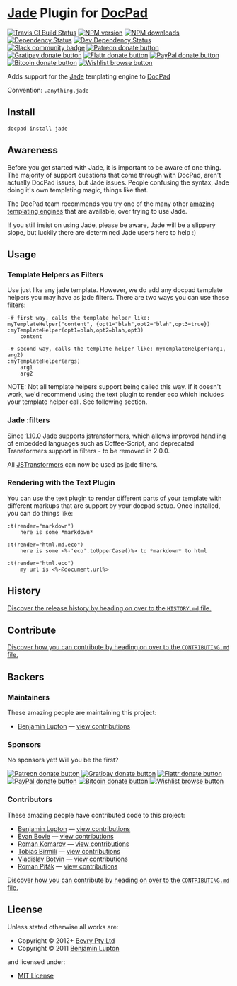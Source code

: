 # [Jade](http://jade-lang.com/) Plugin for [DocPad](http://docpad.org)

<!-- BADGES/ -->

<span class="badge-travisci"><a href="http://travis-ci.org/docpad/docpad-plugin-jade" title="Check this project's build status on TravisCI"><img src="https://img.shields.io/travis/docpad/docpad-plugin-jade/master.svg" alt="Travis CI Build Status" /></a></span>
<span class="badge-npmversion"><a href="https://npmjs.org/package/docpad-plugin-jade" title="View this project on NPM"><img src="https://img.shields.io/npm/v/docpad-plugin-jade.svg" alt="NPM version" /></a></span>
<span class="badge-npmdownloads"><a href="https://npmjs.org/package/docpad-plugin-jade" title="View this project on NPM"><img src="https://img.shields.io/npm/dm/docpad-plugin-jade.svg" alt="NPM downloads" /></a></span>
<span class="badge-daviddm"><a href="https://david-dm.org/docpad/docpad-plugin-jade" title="View the status of this project's dependencies on DavidDM"><img src="https://img.shields.io/david/docpad/docpad-plugin-jade.svg" alt="Dependency Status" /></a></span>
<span class="badge-daviddmdev"><a href="https://david-dm.org/docpad/docpad-plugin-jade#info=devDependencies" title="View the status of this project's development dependencies on DavidDM"><img src="https://img.shields.io/david/dev/docpad/docpad-plugin-jade.svg" alt="Dev Dependency Status" /></a></span>
<br class="badge-separator" />
<span class="badge-slackin"><a href="https://slack.bevry.me" title="Join this project's slack community"><img src="https://slack.bevry.me/badge.svg" alt="Slack community badge" /></a></span>
<span class="badge-patreon"><a href="http://patreon.com/bevry" title="Donate to this project using Patreon"><img src="https://img.shields.io/badge/patreon-donate-yellow.svg" alt="Patreon donate button" /></a></span>
<span class="badge-gratipay"><a href="https://www.gratipay.com/bevry" title="Donate weekly to this project using Gratipay"><img src="https://img.shields.io/badge/gratipay-donate-yellow.svg" alt="Gratipay donate button" /></a></span>
<span class="badge-flattr"><a href="http://flattr.com/thing/344188/balupton-on-Flattr" title="Donate to this project using Flattr"><img src="https://img.shields.io/badge/flattr-donate-yellow.svg" alt="Flattr donate button" /></a></span>
<span class="badge-paypal"><a href="https://www.paypal.com/cgi-bin/webscr?cmd=_s-xclick&amp;hosted_button_id=QB8GQPZAH84N6" title="Donate to this project using Paypal"><img src="https://img.shields.io/badge/paypal-donate-yellow.svg" alt="PayPal donate button" /></a></span>
<span class="badge-bitcoin"><a href="https://bevry.me/bitcoin" title="Donate once-off to this project using Bitcoin"><img src="https://img.shields.io/badge/bitcoin-donate-yellow.svg" alt="Bitcoin donate button" /></a></span>
<span class="badge-wishlist"><a href="https://bevry.me/wishlist" title="Buy an item on our wishlist for us"><img src="https://img.shields.io/badge/wishlist-donate-yellow.svg" alt="Wishlist browse button" /></a></span>

<!-- /BADGES -->


Adds support for the [Jade](http://jade-lang.com/) templating engine to [DocPad](https://docpad.org)

Convention:  `.anything.jade`


## Install

```
docpad install jade
```


## Awareness

Before you get started with Jade, it is important to be aware of one thing. The majority of support questions that come through with DocPad, aren't actually DocPad issues, but Jade issues. People confusing the syntax, Jade doing it's own templating magic, things like that.

The DocPad team recommends you try one of the many other [amazing templating engines](http://docpad.org/docs/plugins#renderers) that are available, over trying to use Jade.

If you still insist on using Jade, please be aware, Jade will be a slippery slope, but luckily there are determined Jade users here to help :)


## Usage

### Template Helpers as Filters

Use just like any jade template. However, we do add any docpad template helpers you may have as jade filters. There are two ways you can use these filters:

``` jade
-# first way, calls the template helper like: myTemplateHelper("content", {opt1="blah",opt2="blah",opt3=true})
:myTemplateHelper(opt1=blah,opt2=blah,opt3)
    content

-# second way, calls the template helper like: myTemplateHelper(arg1, arg2)
:myTemplateHelper(args)
    arg1
    arg2
```

NOTE: Not all template helpers support being called this way. If it doesn't work, we'd recommend using the text plugin to render eco which includes your template helper call. See following section.

### Jade :filters

Since [1.10.0](http://jade-lang.com/history/) Jade supports jstransformers, which allows improved handling of embedded languages such as Coffee-Script, and deprecated Transformers support in filters - to be removed in 2.0.0.

All [JSTransformers](https://www.npmjs.com/browse/keyword/jstransformer) can now be used as jade filters.


### Rendering with the Text Plugin
You can use the [text plugin](http://docpad.org/plugin/text) to render different parts of your template with different markups that are support by your docpad setup. Once installed, you can do things like:

``` jade
:t(render="markdown")
    here is some *markdown*

:t(render="html.md.eco")
    here is some <%-'eco'.toUpperCase()%> to *markdown* to html

:t(render="html.eco")
    my url is <%-@document.url%>
```


<!-- HISTORY/ -->

<h2>History</h2>

<a href="https://github.com/docpad/docpad-plugin-jade/blob/master/HISTORY.md#files">Discover the release history by heading on over to the <code>HISTORY.md</code> file.</a>

<!-- /HISTORY -->


<!-- CONTRIBUTE/ -->

<h2>Contribute</h2>

<a href="https://github.com/docpad/docpad-plugin-jade/blob/master/CONTRIBUTING.md#files">Discover how you can contribute by heading on over to the <code>CONTRIBUTING.md</code> file.</a>

<!-- /CONTRIBUTE -->


<!-- BACKERS/ -->

<h2>Backers</h2>

<h3>Maintainers</h3>

These amazing people are maintaining this project:

<ul><li><a href="http://balupton.com">Benjamin Lupton</a> — <a href="https://github.com/docpad/docpad-plugin-jade/commits?author=balupton" title="View the GitHub contributions of Benjamin Lupton on repository docpad/docpad-plugin-jade">view contributions</a></li></ul>

<h3>Sponsors</h3>

No sponsors yet! Will you be the first?

<span class="badge-patreon"><a href="http://patreon.com/bevry" title="Donate to this project using Patreon"><img src="https://img.shields.io/badge/patreon-donate-yellow.svg" alt="Patreon donate button" /></a></span>
<span class="badge-gratipay"><a href="https://www.gratipay.com/bevry" title="Donate weekly to this project using Gratipay"><img src="https://img.shields.io/badge/gratipay-donate-yellow.svg" alt="Gratipay donate button" /></a></span>
<span class="badge-flattr"><a href="http://flattr.com/thing/344188/balupton-on-Flattr" title="Donate to this project using Flattr"><img src="https://img.shields.io/badge/flattr-donate-yellow.svg" alt="Flattr donate button" /></a></span>
<span class="badge-paypal"><a href="https://www.paypal.com/cgi-bin/webscr?cmd=_s-xclick&amp;hosted_button_id=QB8GQPZAH84N6" title="Donate to this project using Paypal"><img src="https://img.shields.io/badge/paypal-donate-yellow.svg" alt="PayPal donate button" /></a></span>
<span class="badge-bitcoin"><a href="https://bevry.me/bitcoin" title="Donate once-off to this project using Bitcoin"><img src="https://img.shields.io/badge/bitcoin-donate-yellow.svg" alt="Bitcoin donate button" /></a></span>
<span class="badge-wishlist"><a href="https://bevry.me/wishlist" title="Buy an item on our wishlist for us"><img src="https://img.shields.io/badge/wishlist-donate-yellow.svg" alt="Wishlist browse button" /></a></span>

<h3>Contributors</h3>

These amazing people have contributed code to this project:

<ul><li><a href="http://balupton.com">Benjamin Lupton</a> — <a href="https://github.com/docpad/docpad-plugin-jade/commits?author=balupton" title="View the GitHub contributions of Benjamin Lupton on repository docpad/docpad-plugin-jade">view contributions</a></li>
<li><a href="http://phaseone.me">Evan Bovie</a> — <a href="https://github.com/docpad/docpad-plugin-jade/commits?author=phaseOne" title="View the GitHub contributions of Evan Bovie on repository docpad/docpad-plugin-jade">view contributions</a></li>
<li><a href="http://kizu.ru/en/">Roman Komarov</a> — <a href="https://github.com/docpad/docpad-plugin-jade/commits?author=kizu" title="View the GitHub contributions of Roman Komarov on repository docpad/docpad-plugin-jade">view contributions</a></li>
<li><a href="https://github.com/toabi">Tobias Birmili</a> — <a href="https://github.com/docpad/docpad-plugin-jade/commits?author=toabi" title="View the GitHub contributions of Tobias Birmili on repository docpad/docpad-plugin-jade">view contributions</a></li>
<li><a href="https://github.com/darrrk">Vladislav Botvin</a> — <a href="https://github.com/docpad/docpad-plugin-jade/commits?author=darrrk" title="View the GitHub contributions of Vladislav Botvin on repository docpad/docpad-plugin-jade">view contributions</a></li>
<li><a href="pitak.net">Roman Piták</a> — <a href="https://github.com/docpad/docpad-plugin-jade/commits?author=romanpitak" title="View the GitHub contributions of Roman Piták on repository docpad/docpad-plugin-jade">view contributions</a></li></ul>

<a href="https://github.com/docpad/docpad-plugin-jade/blob/master/CONTRIBUTING.md#files">Discover how you can contribute by heading on over to the <code>CONTRIBUTING.md</code> file.</a>

<!-- /BACKERS -->


<!-- LICENSE/ -->

<h2>License</h2>

Unless stated otherwise all works are:

<ul><li>Copyright &copy; 2012+ <a href="http://bevry.me">Bevry Pty Ltd</a></li>
<li>Copyright &copy; 2011 <a href="http://balupton.com">Benjamin Lupton</a></li></ul>

and licensed under:

<ul><li><a href="http://spdx.org/licenses/MIT.html">MIT License</a></li></ul>

<!-- /LICENSE -->

